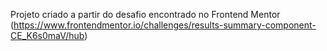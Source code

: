 Projeto criado a partir do desafio encontrado no Frontend Mentor
(https://www.frontendmentor.io/challenges/results-summary-component-CE_K6s0maV/hub)